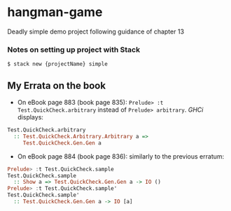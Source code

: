 # hangman-game

Deadly simple demo project following guidance of chapter 13

### Notes on setting up project with Stack

`$ stack new {projectName} simple`

## My Errata on the book

- On eBook page 883 (book page 835): `Prelude> :t Test.QuickCheck.arbitrary` instead of `Prelude> arbitrary`. _GHCi_ displays:

```Haskell
Test.QuickCheck.arbitrary
  :: Test.QuickCheck.Arbitrary.Arbitrary a =>
     Test.QuickCheck.Gen.Gen a
```

- On eBook page 884 (book page 836): similarly to the previous erratum:

```Haskell
Prelude> :t Test.QuickCheck.sample
Test.QuickCheck.sample
  :: Show a => Test.QuickCheck.Gen.Gen a -> IO ()
Prelude> :t Test.QuickCheck.sample'
Test.QuickCheck.sample'
  :: Test.QuickCheck.Gen.Gen a -> IO [a]
```
